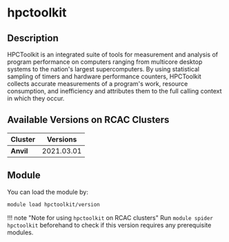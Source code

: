 # hpctoolkit

## Description
HPCToolkit is an integrated suite of tools for measurement and analysis of program performance on computers ranging from multicore desktop systems to the nation's largest supercomputers. By using statistical sampling of timers and hardware performance counters, HPCToolkit collects accurate measurements of a program's work, resource consumption, and inefficiency and attributes them to the full calling context in which they occur.

## Available Versions on RCAC Clusters
|Cluster|Versions|
|---|---|
|**Anvil**|2021.03.01|

## Module
You can load the module by:

```bash
module load hpctoolkit/version
```

!!! note "Note for using `hpctoolkit` on RCAC clusters"
    Run `module spider hpctoolkit` beforehand to check if this version requires any prerequisite modules.

